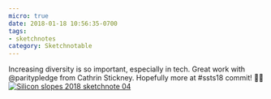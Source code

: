 ```yaml
---
micro: true
date: 2018-01-18 10:56:35-0700
tags:
- sketchnotes
category: Sketchnotable
---
```


Increasing diversity is so important, especially in tech. Great work with @paritypledge from 
Cathrin Stickney. Hopefully more at #ssts18 commit! ✍🏼 [![Silicon slopes 2018 sketchnote 04](/uploads/2018/6f7272e2eb.jpg)](/uploads/2018/6f7272e2eb.jpg)
